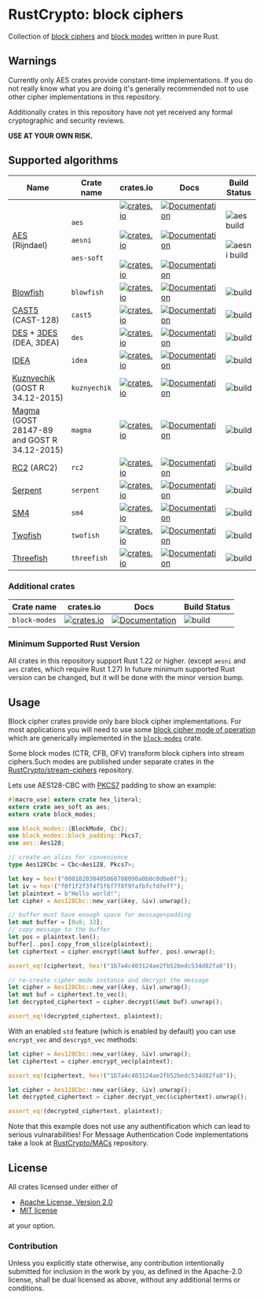 # RustCrypto: block ciphers

Collection of [block ciphers][1] and [block modes][2] written in pure Rust.

## Warnings

Currently only AES crates provide constant-time implementations.
If you do not really know what you are doing it's generally recommended not to
use other cipher implementations in this repository.

Additionally crates in this repository have not yet received any formal
cryptographic and security reviews.

**USE AT YOUR OWN RISK.**

## Supported algorithms
| Name | Crate name | crates.io | Docs | Build Status |
|------|------------|-----------|------|--------------|
| [AES](https://en.wikipedia.org/wiki/Advanced_Encryption_Standard) (Rijndael) | `aes` <br/><br/> `aesni` <br/><br/> `aes-soft` | [![crates.io](https://img.shields.io/crates/v/aes.svg)](https://crates.io/crates/aes) <br/><br/> [![crates.io](https://img.shields.io/crates/v/aesni.svg)](https://crates.io/crates/aesni)  <br/><br/> [![crates.io](https://img.shields.io/crates/v/aes-soft.svg)](https://crates.io/crates/aes-soft) | [![Documentation](https://docs.rs/aes/badge.svg)](https://docs.rs/aes)  <br/><br/> [![Documentation](https://docs.rs/aesni/badge.svg)](https://docs.rs/aesni)  <br/><br/> [![Documentation](https://docs.rs/aes-soft/badge.svg)](https://docs.rs/aes-soft) | ![aes build](https://github.com/RustCrypto/block-ciphers/workflows/aes/badge.svg?branch=master&event=push) <br/><br/> ![aesni build](https://github.com/RustCrypto/block-ciphers/workflows/aesni/badge.svg?branch=master&event=push) <br/><br/>
| [Blowfish](https://en.wikipedia.org/wiki/Blowfish_(cipher)) | `blowfish` | [![crates.io](https://img.shields.io/crates/v/blowfish.svg)](https://crates.io/crates/blowfish) | [![Documentation](https://docs.rs/blowfish/badge.svg)](https://docs.rs/blowfish) | ![build](https://github.com/RustCrypto/block-ciphers/workflows/blowfish/badge.svg?branch=master&event=push)
| [CAST5](https://en.wikipedia.org/wiki/CAST-128) (CAST-128) | `cast5` | [![crates.io](https://img.shields.io/crates/v/cast5.svg)](https://crates.io/crates/cast5) | [![Documentation](https://docs.rs/cast5/badge.svg)](https://docs.rs/cast5) | ![build](https://github.com/RustCrypto/block-ciphers/workflows/cast5/badge.svg?branch=master&event=push)
| [DES](https://en.wikipedia.org/wiki/Data_Encryption_Standard) + [3DES](https://en.wikipedia.org/wiki/Triple_DES) (DEA, 3DEA) | `des` | [![crates.io](https://img.shields.io/crates/v/des.svg)](https://crates.io/crates/des) | [![Documentation](https://docs.rs/des/badge.svg)](https://docs.rs/des) | ![build](https://github.com/RustCrypto/block-ciphers/workflows/des/badge.svg?branch=master&event=push)
| [IDEA](https://simple.wikipedia.org/wiki/International_Data_Encryption_Algorithm) | `idea` | [![crates.io](https://img.shields.io/crates/v/idea.svg)](https://crates.io/crates/idea) | [![Documentation](https://docs.rs/idea/badge.svg)](https://docs.rs/idea) | ![build](https://github.com/RustCrypto/block-ciphers/workflows/idea/badge.svg?branch=master&event=push)
| [Kuznyechik](https://en.wikipedia.org/wiki/Kuznyechik) (GOST R 34.12-2015)  | `kuznyechik` | [![crates.io](https://img.shields.io/crates/v/kuznyechik.svg)](https://crates.io/crates/kuznyechik) | [![Documentation](https://docs.rs/kuznyechik/badge.svg)](https://docs.rs/kuznyechik) | ![build](https://github.com/RustCrypto/block-ciphers/workflows/kuznyechik/badge.svg?branch=master&event=push)
| [Magma](https://en.wikipedia.org/wiki/GOST_(block_cipher)) (GOST 28147-89 and GOST R 34.12-2015) | `magma` | [![crates.io](https://img.shields.io/crates/v/magma.svg)](https://crates.io/crates/magma) | [![Documentation](https://docs.rs/magma/badge.svg)](https://docs.rs/magma) | ![build](https://github.com/RustCrypto/block-ciphers/workflows/magma/badge.svg?branch=master&event=push)
| [RC2](https://en.wikipedia.org/wiki/RC2) (ARC2) | `rc2` | [![crates.io](https://img.shields.io/crates/v/rc2.svg)](https://crates.io/crates/rc2) | [![Documentation](https://docs.rs/rc2/badge.svg)](https://docs.rs/rc2) | ![build](https://github.com/RustCrypto/block-ciphers/workflows/rc2/badge.svg?branch=master&event=push)
| [Serpent](https://en.wikipedia.org/wiki/Serpent_(cipher)) | `serpent` | [![crates.io](https://img.shields.io/crates/v/serpent.svg)](https://crates.io/crates/serpent) | [![Documentation](https://docs.rs/serpent/badge.svg)](https://docs.rs/serpent) | ![build](https://github.com/RustCrypto/block-ciphers/workflows/serpent/badge.svg?branch=master&event=push)
| [SM4](https://en.wikipedia.org/wiki/SM4_(cipher)) | `sm4` | [![crates.io](https://img.shields.io/crates/v/sm4.svg)](https://crates.io/crates/sm4) | [![Documentation](https://docs.rs/sm4/badge.svg)](https://docs.rs/sm4) | ![build](https://github.com/RustCrypto/block-ciphers/workflows/sm4/badge.svg?branch=master&event=push)
| [Twofish](https://en.wikipedia.org/wiki/Twofish) | `twofish` | [![crates.io](https://img.shields.io/crates/v/twofish.svg)](https://crates.io/crates/twofish) | [![Documentation](https://docs.rs/twofish/badge.svg)](https://docs.rs/twofish) | ![build](https://github.com/RustCrypto/block-ciphers/workflows/twofish/badge.svg?branch=master&event=push)
| [Threefish](https://en.wikipedia.org/wiki/Threefish) | `threefish` | [![crates.io](https://img.shields.io/crates/v/threefish.svg)](https://crates.io/crates/threefish) | [![Documentation](https://docs.rs/threefish/badge.svg)](https://docs.rs/threefish) | ![build](https://github.com/RustCrypto/block-ciphers/workflows/threefish/badge.svg?branch=master&event=push)

### Additional crates

| Crate name | crates.io |  Docs  | Build Status |
|------------|-----------|--------|--------------|
| `block-modes` | [![crates.io](https://img.shields.io/crates/v/block-modes.svg)](https://crates.io/crates/block-modes) | [![Documentation](https://docs.rs/block-modes/badge.svg)](https://docs.rs/block-modes) | ![build](https://github.com/RustCrypto/block-ciphers/workflows/block-modes/badge.svg?branch=master&event=push)

### Minimum Supported Rust Version
All crates in this repository support Rust 1.22 or higher. (except `aesni` and
`aes` crates, which require Rust 1.27) In future minimum supported Rust version
can be changed, but it will be done with the minor version bump.

## Usage
Block cipher crates provide only bare block cipher implementations. For most
applications you will need to use some [block cipher mode of operation](https://en.wikipedia.org/wiki/Block_cipher_mode_of_operation)
which are generically implemented in the [`block-modes`](https://docs.rs/block-modes/) crate.

Some block modes (CTR, CFB, OFV) transform block ciphers into stream ciphers.Such modes are published under separate crates in the
[RustCrypto/stream-ciphers][5] repository.

Lets use AES128-CBC with [PKCS7][3] padding to show an example:

```rust
#[macro_use] extern crate hex_literal;
extern crate aes_soft as aes;
extern crate block_modes;

use block_modes::{BlockMode, Cbc};
use block_modes::block_padding::Pkcs7;
use aes::Aes128;

// create an alias for convenience
type Aes128Cbc = Cbc<Aes128, Pkcs7>;

let key = hex!("000102030405060708090a0b0c0d0e0f");
let iv = hex!("f0f1f2f3f4f5f6f7f8f9fafbfcfdfeff");
let plaintext = b"Hello world!";
let cipher = Aes128Cbc::new_var(&key, &iv).unwrap();

// buffer must have enough space for message+padding
let mut buffer = [0u8; 32];
// copy message to the buffer
let pos = plaintext.len();
buffer[..pos].copy_from_slice(plaintext);
let ciphertext = cipher.encrypt(&mut buffer, pos).unwrap();

assert_eq!(ciphertext, hex!("1b7a4c403124ae2fb52bedc534d82fa8"));

// re-create cipher mode instance and decrypt the message
let cipher = Aes128Cbc::new_var(&key, &iv).unwrap();
let mut buf = ciphertext.to_vec();
let decrypted_ciphertext = cipher.decrypt(&mut buf).unwrap();

assert_eq!(decrypted_ciphertext, plaintext);
```

With an enabled `std` feature (which is enabled by default) you can use
`encrypt_vec` and `descrypt_vec` methods:

```rust
let cipher = Aes128Cbc::new_var(&key, &iv).unwrap();
let ciphertext = cipher.encrypt_vec(plaintext);

assert_eq!(ciphertext, hex!("1b7a4c403124ae2fb52bedc534d82fa8"));

let cipher = Aes128Cbc::new_var(&key, &iv).unwrap();
let decrypted_ciphertext = cipher.decrypt_vec(&ciphertext).unwrap();

assert_eq!(decrypted_ciphertext, plaintext);
```

Note that this example does not use any authentification which can lead to
serious vulnarabilities! For Message Authentication Code implementations take
a look at [RustCrypto/MACs][4] repository.

## License

All crates licensed under either of

 * [Apache License, Version 2.0](http://www.apache.org/licenses/LICENSE-2.0)
 * [MIT license](http://opensource.org/licenses/MIT)

at your option.

### Contribution

Unless you explicitly state otherwise, any contribution intentionally submitted
for inclusion in the work by you, as defined in the Apache-2.0 license, shall be
dual licensed as above, without any additional terms or conditions.

[1]: https://en.wikipedia.org/wiki/Block_cipher
[2]: https://en.wikipedia.org/wiki/Block_cipher_mode_of_operation
[3]: https://en.wikipedia.org/wiki/Padding_(cryptography)#PKCS%235_and_PKCS%237
[4]: https://github.com/RustCrypto/MACs
[5]: https://github.com/RustCrypto/stream-ciphers
